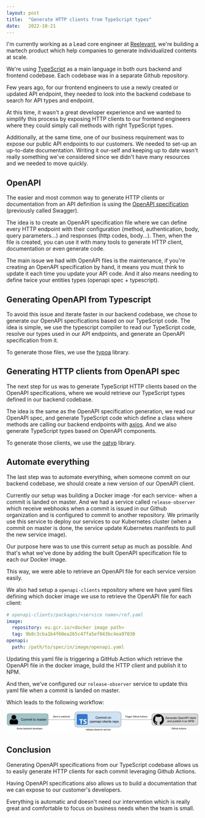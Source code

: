 ```yaml
---
layout: post
title:  "Generate HTTP clients from TypeScript types"
date:   2022-10-21
---
```


I'm currently working as a Lead core engineer at [Reelevant](https://reelevant.com), we're building a martech product which help companies to generate individualized contents at scale.

We're using [TypeScript](https://www.typescriptlang.org/) as a main language in both ours backend and frontend codebase. Each codebase was in a separate Github repository.

Few years ago, for our frontend engineers to use a newly created or updated API endpoint, they needed to look into the backend codebase to search for API types and endpoint. 

At this time, it wasn't a great developer experience and we wanted to simplify this process by exposing HTTP clients to our frontend engineers where they could simply call methods with right TypeScript types.

Additionally, at the same time, one of our business requirement was to expose our public API endpoints to our customers. We needed to set-up an up-to-date documentation. Writing it our-self and keeping up to date wasn't really something we've considered since we didn't have many resources and we needed to move quickly.

## OpenAPI

The easier and most common way to generate HTTP clients or documentation from an API definition is using the [OpenAPI specification](https://swagger.io/specification/) (previously called Swagger). 

The idea is to create an OpenAPI specification file where we can define every HTTP endpoint with their configuration (method, authentication, body, query parameters...) and responses (http codes, body...). Then, when the file is created, you can use it with many tools to generate HTTP client, documentation or even generate code.

The main issue we had with OpenAPI files is the maintenance, if you're creating an OpenAPI specification by hand, it means you must think to update it each time you update your API code. And it also means needing to define twice your entities types (openapi spec + typescript). 

## Generating OpenAPI from Typescript

To avoid this issue and iterate faster in our backend codebase, we chose to generate our OpenAPI specifications based on our TypeScript code. The idea is simple, we use the typescript compiler to read our TypeScript code, resolve our types used in our API endpoints, and generate an OpenAPI specification from it.

To generate those files, we use the [typoa](https://github.com/eywek/typoa) library.

## Generating HTTP clients from OpenAPI spec

The next step for us was to generate TypeScript HTTP clients based on the OpenAPI specifications, where we would retrieve our TypeScript types defined in our backend codebase. 

The idea is the same as the OpenAPI specification generation, we read our OpenAPI spec, and generate TypeScript code which define a class where methods are calling our backend endpoints with [axios](https://github.com/axios/axios). And we also generate TypeScript types based on OpenAPI components. 

To generate those clients, we use the [oatyp](https://github.com/eywek/oatyp) library.

## Automate everything

The last step was to automate everything, when someone commit on our backend codebase, we should create a new version of our OpenAPI client. 

Currently our setup was building a Docker image -for each service- when a commit is landed on master. And we had a service called `release-observer` which receive webhooks when a commit is issued in our Github organization and is configured to commit to another repository. We primarily use this service to deploy our services to our Kubernetes cluster (when a commit on master is done, the service update Kubernetes manifests to pull the new service image).

Our purpose here was to use this current setup as much as possible. And that's what we've done by adding the built OpenAPI specification file to each our Docker image. 

This way, we were able to retrieve an OpenAPI file for each service version easily. 

We also had setup a `openapi-clients` repository where we have yaml files defining which docker image we use to retrieve the OpenAPI file for each client:
```yaml
# openapi-clients/packages/<service name>/ref.yaml
image:
  repository: eu.gcr.io/<docker image path>
  tag: 9b8c3cba1b4f60ea265c47fa5ef043bc4ea97030
openapi:
  path: /path/to/spec/in/image/openapi.yaml
```

Updating this yaml file is triggering a GitHub Action which retrieve the OpenAPI file in the docker image, build the HTTP client and publish it to NPM.

And then, we've configured our `release-observer` service to update this yaml file when a commit is landed on master.

Which leads to the following workflow:

![](../assets/images/openapi-clients-schema.png)

## Conclusion

Generating OpenAPI specifications from our TypeScript codebase allows us to easily generate HTTP clients for each commit leveraging Github Actions. 

Having OpenAPI specifications also allows us to build a documentation that we can expose to our customer's developers. 

Everything is automatic and doesn't need our intervention which is really great and comfortable to focus on business needs when the team is small.
